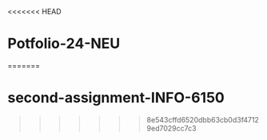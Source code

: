<<<<<<< HEAD
# Potfolio-24-NEU
=======
# second-assignment-INFO-6150
>>>>>>> 8e543cffd6520dbb63cb0d3f47129ed7029cc7c3
